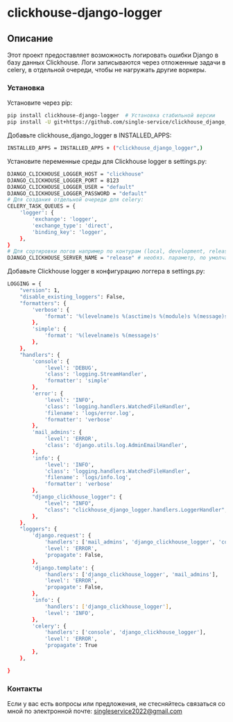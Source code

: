 # clickhouse-django-logger

## Описание

Этот проект предоставляет возможность логировать ошибки Django в базу данных Clickhouse.
Логи записываются через отложенные задачи в celery, в отдельной очереди, чтобы не нагружать другие воркеры.


### Установка

Установите через pip:

```bash
pip install clickhouse-django-logger  # Установка стабильной версии
pip install -U git+https://github.com/single-service/clickhouse_django_logger.git@master  # Установка версии разработки
```
Добавьте clickhouse_django_logger в INSTALLED_APPS:
```bash
INSTALLED_APPS = INSTALLED_APPS + ("clickhouse_django_logger",)
```

Установите переменные среды для Clickhouse logger в settings.py:
```bash
DJANGO_CLICKHOUSE_LOGGER_HOST = "clickhouse"
DJANGO_CLICKHOUSE_LOGGER_PORT = 8123
DJANGO_CLICKHOUSE_LOGGER_USER = "default"
DJANGO_CLICKHOUSE_LOGGER_PASSWORD = "default"
# Для создания отдельной очереди для celery:
CELERY_TASK_QUEUES = {
    'logger': {
        'exchange': 'logger',
        'exchange_type': 'direct',
        'binding_key': 'logger',
    },
}
# Для сортировки логов например по контурам (local, development, release)
DJANGO_CLICKHOUSE_SERVER_NAME = "release" # необяз. параметр, по умолчанию development
```
Добавьте Clickhouse logger в конфигурацию логгера в settings.py:
```bash
LOGGING = {
    "version": 1,
    "disable_existing_loggers": False,
    "formatters": {
        'verbose': {
            'format': '%(levelname)s %(asctime)s %(module)s %(message)s'
        },
        'simple': {
            'format': '%(levelname)s %(message)s'
        },
    },
    "handlers": {
        'console': {
            'level': 'DEBUG',
            'class': 'logging.StreamHandler',
            'formatter': 'simple'
        },
        'error': {
            'level': 'INFO',
            'class': 'logging.handlers.WatchedFileHandler',
            'filename': 'logs/error.log',
            'formatter': 'verbose'
        },
        'mail_admins': {
            'level': 'ERROR',
            'class': 'django.utils.log.AdminEmailHandler',
        },
        'info': {
            'level': 'INFO',
            'class': 'logging.handlers.WatchedFileHandler',
            'filename': 'logs/info.log',
            'formatter': 'verbose'
        },
        "django_clickhouse_logger": {
            "level": "INFO",
            "class": "clickhouse_django_logger.handlers.LoggerHandler",
        },
    },
    "loggers": {
        'django.request': {
            'handlers': ['mail_admins', 'django_clickhouse_logger', 'console'],
            'level': 'ERROR',
            'propagate': False,
        },
        'django.template': {
            'handlers': ['django_clickhouse_logger', 'mail_admins'],
            'level': 'ERROR',
            'propagate': False,
        },
        'info': {
            'handlers': ['django_clickhouse_logger'],
            'level': 'INFO',
        },
        'celery': {
            'handlers': ['console', 'django_clickhouse_logger'],
            'level': 'ERROR',
            'propagate': True
        },
    },

}
```
### Контакты
Если у вас есть вопросы или предложения, не стесняйтесь связаться со мной по электронной почте: singleservice2022@gmail.com